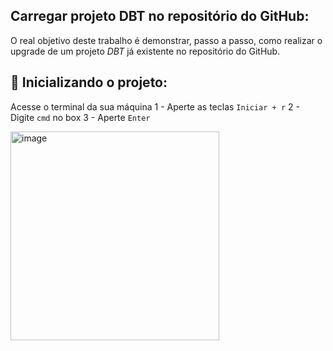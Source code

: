 ## Carregar projeto DBT no repositório do GitHub:

O real objetivo deste trabalho é demonstrar, passo a passo, como realizar o upgrade de um projeto *DBT* já existente no repositório do GitHub.

## 🚀 Inicializando o projeto:

Acesse o terminal da sua máquina
  1 - Aperte as teclas ``Iniciar + r``
  2 - Digite ``cmd`` no box
  3 - Aperte ``Enter``

<img width="334" alt="image" src="https://github.com/Banco-Mercantil/git_project_upload/assets/88452990/4bd707b5-c024-40c2-92c5-82aa5ac92d16">


